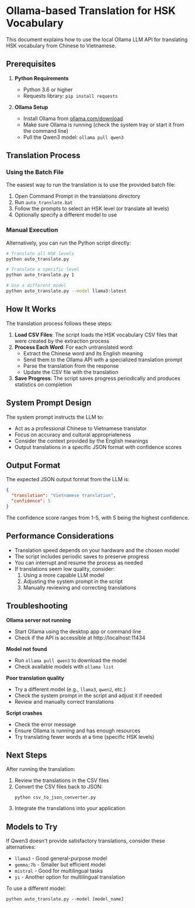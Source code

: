 # Ollama-based Translation for HSK Vocabulary

This document explains how to use the local Ollama LLM API for translating HSK vocabulary from Chinese to Vietnamese.

## Prerequisites

1. **Python Requirements**
   - Python 3.6 or higher
   - Requests library: `pip install requests`

2. **Ollama Setup**
   - Install Ollama from [ollama.com/download](https://ollama.com/download)
   - Make sure Ollama is running (check the system tray or start it from the command line)
   - Pull the Qwen3 model: `ollama pull qwen3`

## Translation Process

### Using the Batch File

The easiest way to run the translation is to use the provided batch file:

1. Open Command Prompt in the translations directory
2. Run `auto_translate.bat`
3. Follow the prompts to select an HSK level (or translate all levels)
4. Optionally specify a different model to use

### Manual Execution

Alternatively, you can run the Python script directly:

```bash
# Translate all HSK levels
python auto_translate.py

# Translate a specific level
python auto_translate.py 1

# Use a different model
python auto_translate.py --model llama3:latest
```

## How It Works

The translation process follows these steps:

1. **Load CSV Files**: The script loads the HSK vocabulary CSV files that were created by the extraction process
2. **Process Each Word**: For each untranslated word:
   - Extract the Chinese word and its English meaning
   - Send them to the Ollama API with a specialized translation prompt
   - Parse the translation from the response
   - Update the CSV file with the translation
3. **Save Progress**: The script saves progress periodically and produces statistics on completion

## System Prompt Design

The system prompt instructs the LLM to:
- Act as a professional Chinese to Vietnamese translator
- Focus on accuracy and cultural appropriateness
- Consider the context provided by the English meanings
- Output translations in a specific JSON format with confidence scores

## Output Format

The expected JSON output format from the LLM is:

```json
{
  "translation": "Vietnamese translation",
  "confidence": 5
}
```

The confidence score ranges from 1-5, with 5 being the highest confidence.

## Performance Considerations

- Translation speed depends on your hardware and the chosen model
- The script includes periodic saves to preserve progress
- You can interrupt and resume the process as needed
- If translations seem low quality, consider:
  1. Using a more capable LLM model
  2. Adjusting the system prompt in the script
  3. Manually reviewing and correcting translations

## Troubleshooting

**Ollama server not running**
- Start Ollama using the desktop app or command line
- Check if the API is accessible at http://localhost:11434

**Model not found**
- Run `ollama pull qwen3` to download the model
- Check available models with `ollama list`

**Poor translation quality**
- Try a different model (e.g., `llama3`, `qwen2`, etc.)
- Check the system prompt in the script and adjust it if needed
- Review and manually correct translations

**Script crashes**
- Check the error message
- Ensure Ollama is running and has enough resources
- Try translating fewer words at a time (specific HSK levels)

## Next Steps

After running the translation:
1. Review the translations in the CSV files
2. Convert the CSV files back to JSON:
   ```
   python csv_to_json_converter.py
   ```
3. Integrate the translations into your application

## Models to Try

If Qwen3 doesn't provide satisfactory translations, consider these alternatives:
- `llama3` - Good general-purpose model
- `gemma:7b` - Smaller but efficient model
- `mistral` - Good for multilingual tasks
- `yi` - Another option for multilingual translation

To use a different model:
```
python auto_translate.py --model [model_name]
```

